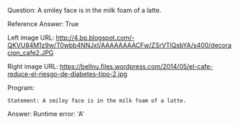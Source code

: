 Question: A smiley face is in the milk foam of a latte.

Reference Answer: True

Left image URL: http://4.bp.blogspot.com/-QKVU84M1z9w/T0wbb4NNJxI/AAAAAAAACFw/ZSrVTlQsbYA/s400/decoracion_cafe2.JPG

Right image URL: https://bellnu.files.wordpress.com/2014/05/el-cafe-reduce-el-riesgo-de-diabetes-tipo-2.jpg

Program:

```
Statement: A smiley face is in the milk foam of a latte.
```
Answer: Runtime error: 'A'

